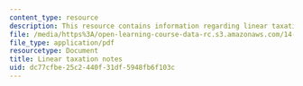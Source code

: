 ```yaml
---
content_type: resource
description: This resource contains information regarding linear taxation notes.
file: /media/https%3A/open-learning-course-data-rc.s3.amazonaws.com/14-471-public-economics-i-fall-2012/dc77cfbe25c2440f31df5948fb6f103c_MIT14_471F12_linear_tax.pdf
file_type: application/pdf
resourcetype: Document
title: Linear taxation notes
uid: dc77cfbe-25c2-440f-31df-5948fb6f103c
---
```


